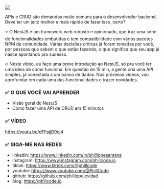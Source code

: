[<img src="https://i.ytimg.com/vi/dFFpjjD9cj4/maxresdefault.jpg">](https://www.youtube.com/watch?v=dFFpjjD9cj4 "Introdução ao NestJS #nodejs #typescript #backend #api #framework")

APIs e CRUD são demandas muito comuns para o desenvolvedor backend. Deve ter um jeito melhor e mais rápido de fazer isso, certo?

⭐ O NestJS é um framework web robusto e opinionado, que traz uma série de funcionalidades embutidas e tem compatibilidade com vários pacotes NPM da comunidade. Várias decisões críticas já foram tomadas por você, por pessoas que sabem o que estão fazendo, o que significa que seu app já nasce apontando pro sucesso.

🔥 Neste vídeo, eu faço uma breve introdução ao NestJS, só pra você ter uma ideia de como funciona. Em questão de 15 min, a gente cria uma API simples, já conectada a um banco de dados. Nos próximos vídeos, vou aprofundar em cada uma das funcionalidades e trazer novidades.

### ✅ O QUE VOCÊ VAI APRENDER

* Visão geral do NestJS
* Como fazer uma API de CRUD em 15 minutos

### ✅ VÍDEO

https://youtu.be/dFFpjjD9cj4

### ✅ SIGA-ME NAS REDES

* linkedin: https://www.linkedin.com/in/phillippesantana
* instagram: https://www.instagram.com/phillcode.io
* tiktok: https://www.tiktok.com/@phillcode
* youtube: https://www.youtube.com/@PhillCode
* github: https://github.com/phillippelevidad
* blog: https://phillcode.io
